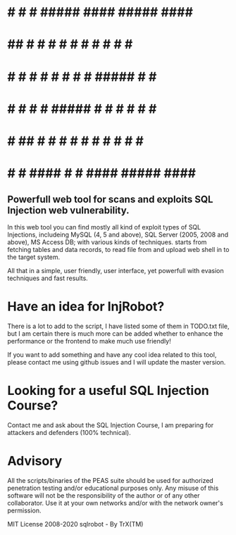  # #    #      # #####   ####  #####   ####  ##### 
 # ##   #      # #    # #    # #    # #    #   #   
 # # #  #      # #    # #    # #####  #    #   #   
 # #  # #      # #####  #    # #    # #    #   #   
 # #   ## #    # #   #  #    # #    # #    #   #   
 # #    #  ####  #    #  ####  #####   ####    #   

## Powerfull web tool for scans and exploits SQL Injection web vulnerability.

In this web tool you can find mostly all kind of exploit types of SQL Injections, includeing MySQL (4, 5 and above), SQL Server (2005, 2008 and above), MS Access DB; with various kinds of techniques. starts from fetching tables and data records, to read file from and upload web shell in to the target system.

All that in a simple, user friendly, user interface, yet powerfull with evasion techniques and fast results.


# Have an idea for InjRobot?

There is a lot to add to the script, I have listed some of them in TODO.txt file, but I am certain there is much more can be added whether to enhance the performance or the frontend to make much use friendly!

If you want to add something and have any cool idea related to this tool, please contact me using github issues and I will update the master version.


# Looking for a useful SQL Injection Course?

Contact me and ask about the SQL Injection Course, I am preparing for attackers and defenders (100% technical).


# Advisory

All the scripts/binaries of the PEAS suite should be used for authorized penetration testing and/or educational purposes only. 
Any misuse of this software will not be the responsibility of the author or of any other collaborator. 
Use it at your own networks and/or with the network owner's permission.


MIT License 2008-2020 sqlrobot - By TrX(TM)
